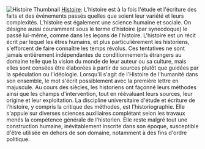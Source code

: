 ![Histoire Thumbnail](https://upload.wikimedia.org/wikipedia/commons/5/53/Nikolaos_Gyzis_-_Historia.jpg)
[Histoire](https://fr.wikipedia.org/wiki/Histoire): L’histoire est à la fois l'étude et l'écriture des faits et des événements passés quelles que soient leur variété et leurs complexités. L'histoire est également une science humaine et sociale. On désigne aussi couramment sous le terme d’histoire (par synecdoque) le passé lui-même, comme dans les leçons de l'histoire. L'histoire est un récit écrit par lequel les êtres humains, et plus particulièrement les historiens, s'efforcent de faire connaître les temps révolus. Ces tentatives ne sont jamais entièrement indépendantes de conditionnements étrangers au domaine telle que la vision du monde de leur auteur ou sa culture, mais elles sont censées être élaborées à partir de sources plutôt que guidées par la spéculation ou l'idéologie. Lorsqu'il s'agit de l'Histoire de l'humanité dans son ensemble, le mot s'écrit possiblement avec la première lettre en majuscule.
Au cours des siècles, les historiens ont façonné leurs méthodes ainsi que les champs d'intervention, tout en réévaluant leurs sources, leur origine et leur exploitation. La discipline universitaire d'étude et écriture de l'histoire, y compris la critique des méthodes, est l'historiographie. Elle s'appuie sur diverses sciences auxiliaires complétant selon les travaux menés la compétence générale de l'historien. Elle reste malgré tout une construction humaine, inévitablement inscrite dans son époque, susceptible d'être utilisée en dehors de son domaine, notamment à des fins d'ordre politique.